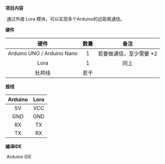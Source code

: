 **项目内容**

​	通过外接 Lora 模块，可以实现多个Arduino的远距离通信。

**硬件**

|            硬件            | 数量 |          备注           |
| :------------------------: | :--: | :---------------------: |
| Arduino UNO / Arduino Nano |  1   | 若要做通信，至少需要 *2 |
|            Lora            |  1   |          同上           |
|           杜邦线           | 若干 |                         |

**接线**

| Arduino | Lora |
| :-----: | :--: |
|   5V    | VCC  |
|   GND   | GND  |
|   RX    |  TX  |
|   TX    |  RX  |

**编译IDE**

​	Arduino IDE